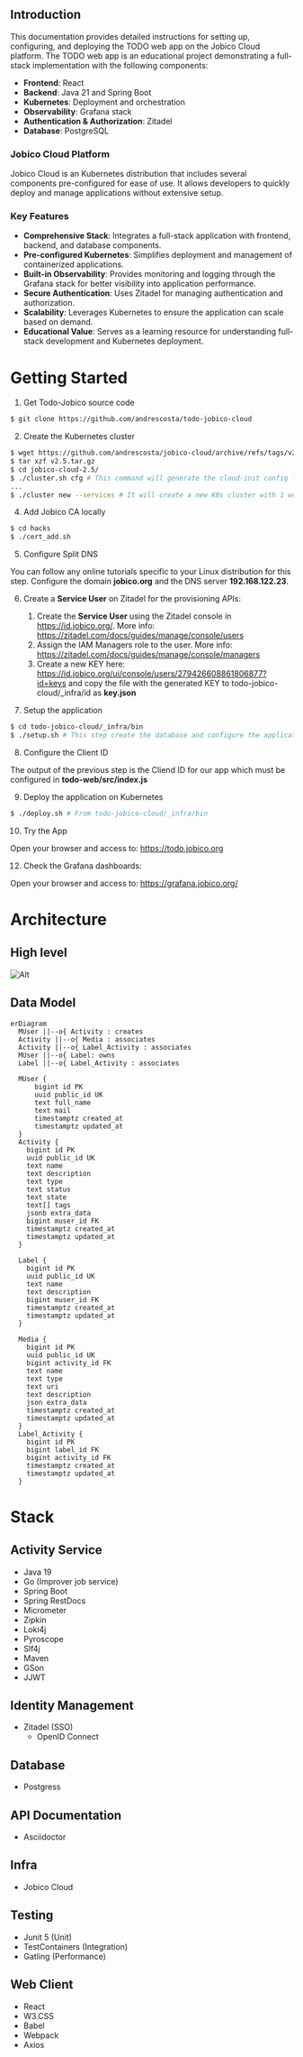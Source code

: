 ## Introduction

This documentation provides detailed instructions for setting up, configuring, and deploying the TODO web app on the Jobico Cloud platform. The TODO web app is an educational project demonstrating a full-stack implementation with the following components:

- **Frontend**: React
- **Backend**: Java 21 and Spring Boot
- **Kubernetes**: Deployment and orchestration
- **Observability**: Grafana stack
- **Authentication & Authorization**: Zitadel
- **Database**: PostgreSQL

### Jobico Cloud Platform

Jobico Cloud is an Kubernetes distribution that includes several components pre-configured for ease of use. It allows developers to quickly deploy and manage applications without extensive setup.

### Key Features

- **Comprehensive Stack**: Integrates a full-stack application with frontend, backend, and database components.
- **Pre-configured Kubernetes**: Simplifies deployment and management of containerized applications.
- **Built-in Observability**: Provides monitoring and logging through the Grafana stack for better visibility into application performance.
- **Secure Authentication**: Uses Zitadel for managing authentication and authorization.
- **Scalability**: Leverages Kubernetes to ensure the application can scale based on demand.
- **Educational Value**: Serves as a learning resource for understanding full-stack development and Kubernetes deployment.

# Getting Started

1. Get Todo-Jobico source code

```bash 
$ git clone https://github.com/andrescosta/todo-jobico-cloud
```

2. Create the Kubernetes cluster

```bash
$ wget https://github.com/andrescosta/jobico-cloud/archive/refs/tags/v2.5.tar.gz
$ tar xzf v2.5.tar.gz 
$ cd jobico-cloud-2.5/
$ ./cluster.sh cfg # This command will generate the cloud-init config files.
...
$ ./cluster new --services # It will create a new K8s cluster with 1 worker node and extras.
```

4. Add Jobico CA locally
```bash
$ cd hacks
$ ./cert_add.sh
```

5. Configure Split DNS

You can follow any online tutorials specific to your Linux distribution for this step. Configure the domain **jobico.org** and the DNS server **192.168.122.23**.

6. Create a **Service User** on Zitadel for the provisioning APIs:

   1. Create the **Service User** using the Zitadel console in https://id.jobico.org/. More info: https://zitadel.com/docs/guides/manage/console/users
   2. Assign the IAM Managers role to the user. More info: https://zitadel.com/docs/guides/manage/console/managers
   3. Create a new KEY here: https://id.jobico.org/ui/console/users/279426608861806877?id=keys and copy the file with the generated KEY to todo-jobico-cloud/_infra/id as **key.json**
  
7. Setup the application

```bash
$ cd todo-jobico-cloud/_infra/bin
$ ./setup.sh # This step create the database and configure the application on Zitadel.
```
8. Configure the Client ID

The output of the previous step is the Cliend ID for our app which must be configured in **todo-web/src/index.js**

9. Deploy the application on Kubernetes

```bash
$ ./deploy.sh # From todo-jobico-cloud/_infra/bin
```
10. Try the App

Open your browser and access to: https://todo.jobico.org

12. Check the Grafana dashboards:

Open your browser and access to: https://grafana.jobico.org/

# Architecture

## High level 
![Alt](docs/arch-k8s.svg)

## Data Model
```mermaid
erDiagram
  MUser ||--o{ Activity : creates
  Activity ||--o{ Media : associates
  Activity ||--o{ Label_Activity : associates
  MUser ||--o{ Label: owns
  Label ||--o{ Label_Activity : associates

  MUser {
      bigint id PK
      uuid public_id UK
      text full_name
      text mail
      timestamptz created_at
      timestamptz updated_at
  }
  Activity {
    bigint id PK
    uuid public_id UK
    text name
    text description
    text type
    text status
    text state
    text[] tags
    jsonb extra_data
    bigint muser_id FK
    timestamptz created_at
    timestamptz updated_at
  }
  
  Label {
    bigint id PK
    uuid public_id UK
    text name
    text description
    bigint muser_id FK
    timestamptz created_at
    timestamptz updated_at
  }

  Media {
    bigint id PK
    uuid public_id UK
    bigint activity_id FK
    text name
    text type
    text uri
    text description
    json extra_data
    timestamptz created_at
    timestamptz updated_at
  }
  Label_Activity {
    bigint id PK
    bigint label_id FK
    bigint activity_id FK
    timestamptz created_at
    timestamptz updated_at
  }
```


# Stack

## Activity Service
* Java 19
* Go (Improver job service)
* Spring Boot
* Spring RestDocs
* Micrometer
* Zipkin
* Loki4j
* Pyroscope
* Slf4j 
* Maven
* GSon
* JJWT


## Identity Management
* Zitadel (SSO)
  * OpenID Connect

## Database
* Postgress

## API Documentation
* Asciidoctor

## Infra
* Jobico Cloud

## Testing
* Junit 5 (Unit)
* TestContainers (Integration) 
* Gatling (Performance)

## Web Client
* React
* W3.CSS
* Babel
* Webpack
* Axios